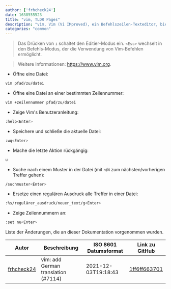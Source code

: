 ```yaml
---
author: ['frhcheck24']
date: 1638555523
title: "vim, TLDR Pages"
description: "vim, Vim (Vi IMproved), ein Befehlszeilen-Texteditor, bietet mehrere Modi für verschiedene Arten der Textmanipulation an."
categories: "common"
---
```

> Das Drücken von `i` schaltet den Editier-Modus ein. `<Esc>` wechselt in den Befehls-Modus, der die Verwendung von Vim-Befehlen ermöglicht.

> Weitere Informationen: <https://www.vim.org>.

- Öffne eine Datei:

```bash
vim pfad/zu/datei
```

- Öffne eine Datei an einer bestimmten Zeilennummer:

```bash
vim +zeilennummer pfad/zu/datei
```

- Zeige Vim's Benutzeranleitung:

```bash
:help<Enter>
```

- Speichere und schließe die aktuelle Datei:

```bash
:wq<Enter>
```

- Mache die letzte Aktion rückgängig:

```bash
u
```

- Suche nach einem Muster in der Datei (mit `n`/`N` zum nächsten/vorherigen Treffer gehen):

```bash
/suchmuster<Enter>
```

- Ersetze einen regulären Ausdruck alle Treffer in einer Datei:

```bash
:%s/regulärer_ausdruck/neuer_text/g<Enter>
```

- Zeige Zeilennummern an:

```bash
:set nu<Enter>
```
Liste der Änderungen, die an dieser Dokumentation vorgenommen wurden.


Autor | Beschreibung | ISO 8601 Datumsformat | Link zu GitHub
------|-----|-----|-----
[frhcheck24](mailto:70907916+frhcheck24@users.noreply.github.com) | vim: add German translation (#7114) | 2021-12-03T19:18:43 | [1ff6ff663701](https://github.com/tldr-pages/tldr/commit/1ff6ff6637016200d5b33fde49f94500a07ac384)

